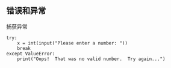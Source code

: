 ## 错误和异常

捕获异常


    try:
        x = int(input("Please enter a number: "))
        break
    except ValueError:
        print("Oops!  That was no valid number.  Try again...")